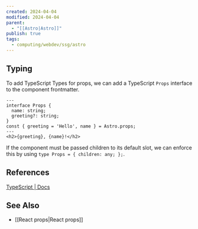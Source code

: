 ```yaml
---
created: 2024-04-04
modified: 2024-04-04
parent:
  - "[[Astro|Astro]]"
publish: true
tags:
  - computing/webdev/ssg/astro
---
```

## Typing
To add TypeScript Types for props, we can add a TypeScript `Props` interface to the component frontmatter.
```astro
---
interface Props {
  name: string;
  greeting?: string;
}
const { greeting = 'Hello', name } = Astro.props;
---
<h2>{greeting}, {name}!</h2>
```

If the component must be passed children to its default slot, we can enforce this by using `type Props = { children: any; };`.

## References
[TypeScript | Docs](https://docs.astro.build/en/guides/typescript/#component-props)
## See Also
- [[React props|React props]]